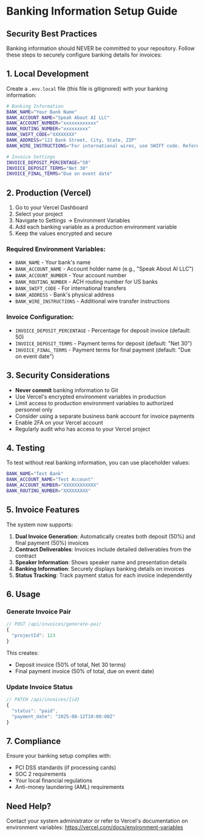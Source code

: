 # Banking Information Setup Guide

## Security Best Practices

Banking information should NEVER be committed to your repository. Follow these steps to securely configure banking details for invoices:

## 1. Local Development

Create a `.env.local` file (this file is gitignored) with your banking information:

```bash
# Banking Information
BANK_NAME="Your Bank Name"
BANK_ACCOUNT_NAME="Speak About AI LLC"
BANK_ACCOUNT_NUMBER="xxxxxxxxxxxx"
BANK_ROUTING_NUMBER="xxxxxxxxx"
BANK_SWIFT_CODE="XXXXXXXX"
BANK_ADDRESS="123 Bank Street, City, State, ZIP"
BANK_WIRE_INSTRUCTIONS="For international wires, use SWIFT code. Reference invoice number."

# Invoice Settings
INVOICE_DEPOSIT_PERCENTAGE="50"
INVOICE_DEPOSIT_TERMS="Net 30"
INVOICE_FINAL_TERMS="Due on event date"
```

## 2. Production (Vercel)

1. Go to your Vercel Dashboard
2. Select your project
3. Navigate to Settings → Environment Variables
4. Add each banking variable as a production environment variable
5. Keep the values encrypted and secure

### Required Environment Variables:

- `BANK_NAME` - Your bank's name
- `BANK_ACCOUNT_NAME` - Account holder name (e.g., "Speak About AI LLC")
- `BANK_ACCOUNT_NUMBER` - Your account number
- `BANK_ROUTING_NUMBER` - ACH routing number for US banks
- `BANK_SWIFT_CODE` - For international transfers
- `BANK_ADDRESS` - Bank's physical address
- `BANK_WIRE_INSTRUCTIONS` - Additional wire transfer instructions

### Invoice Configuration:

- `INVOICE_DEPOSIT_PERCENTAGE` - Percentage for deposit invoice (default: 50)
- `INVOICE_DEPOSIT_TERMS` - Payment terms for deposit (default: "Net 30")
- `INVOICE_FINAL_TERMS` - Payment terms for final payment (default: "Due on event date")

## 3. Security Considerations

- **Never commit** banking information to Git
- Use Vercel's encrypted environment variables in production
- Limit access to production environment variables to authorized personnel only
- Consider using a separate business bank account for invoice payments
- Enable 2FA on your Vercel account
- Regularly audit who has access to your Vercel project

## 4. Testing

To test without real banking information, you can use placeholder values:

```bash
BANK_NAME="Test Bank"
BANK_ACCOUNT_NAME="Test Account"
BANK_ACCOUNT_NUMBER="XXXXXXXXXXXX"
BANK_ROUTING_NUMBER="XXXXXXXXX"
```

## 5. Invoice Features

The system now supports:

1. **Dual Invoice Generation**: Automatically creates both deposit (50%) and final payment (50%) invoices
2. **Contract Deliverables**: Invoices include detailed deliverables from the contract
3. **Speaker Information**: Shows speaker name and presentation details
4. **Banking Information**: Securely displays banking details on invoices
5. **Status Tracking**: Track payment status for each invoice independently

## 6. Usage

### Generate Invoice Pair

```javascript
// POST /api/invoices/generate-pair
{
  "projectId": 123
}
```

This creates:
- Deposit invoice (50% of total, Net 30 terms)
- Final payment invoice (50% of total, due on event date)

### Update Invoice Status

```javascript
// PATCH /api/invoices/{id}
{
  "status": "paid",
  "payment_date": "2025-08-12T10:00:00Z"
}
```

## 7. Compliance

Ensure your banking setup complies with:
- PCI DSS standards (if processing cards)
- SOC 2 requirements
- Your local financial regulations
- Anti-money laundering (AML) requirements

## Need Help?

Contact your system administrator or refer to Vercel's documentation on environment variables: https://vercel.com/docs/environment-variables
